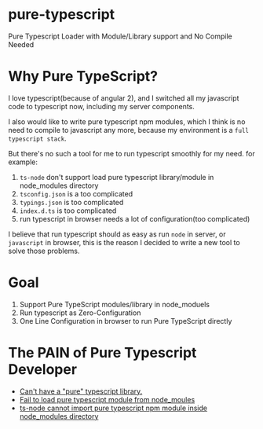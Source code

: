 # pure-typescript
Pure Typescript Loader with Module/Library support and No Compile Needed

# Why Pure TypeScript?

I love typescript(because of angular 2), and I switched all my javascript code to typescript now, including my server components.

I also would like to write pure typescript npm modules, which I think is no need to compile to javascript any more, because my environment is a `full typescript stack`.

But there's no such a tool for me to run typescript smoothly for my need. for example:

1. `ts-node` don't support load pure typescript library/module in node_modules directory
2. `tsconfig.json` is a too complicated
3. `typings.json` is too complicated
4. `index.d.ts` is too complicated
5. run typescript in browser needs a lot of configuration(too complicated)

I believe that run typescript should as easy as run `node` in server, or `javascript` in browser, this is the reason I decided to write a new tool to solve those problems.

# Goal

1. Support Pure TypeScript modules/library in node_moduels
2. Run typescript as Zero-Configuration
2. One Line Configuration in browser to run Pure TypeScript directly

# The PAIN of Pure Typescript Developer

* [Can't have a "pure" typescript library.](https://github.com/Microsoft/TypeScript/issues/5225#issuecomment-147492261)
* [Fail to load pure typescript module from node_moules](https://github.com/TypeStrong/ts-node/issues/155)
* [ts-node cannot import pure typescript npm module inside node_modules directory](https://github.com/TypeStrong/ts-node/issues/158)

